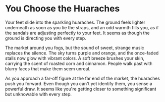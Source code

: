 # You Choose the Huaraches

Your feet slide into the sparkling huaraches. The ground feels lighter underneath as soon as you tie the straps, and an odd warmth fills you, as if the sandals are adjusting perfectly to your feet. It seems as though the ground is directing you with every step.

The market around you fogs, but the sound of sweet, strange music replaces the silence. The sky turns purple and orange, and the once-faded stalls now glow with vibrant colors. A soft breeze brushes your skin, carrying the scent of roasted corn and cinnamon. People walk past with blurry faces that make them seem unreal.

As you approach a far-off figure at the far end of the market, the huaraches push you forward. Even though you can't yet identify them, you sense a powerful draw. It seems like you're getting closer to something significant but unknowable with every step.
